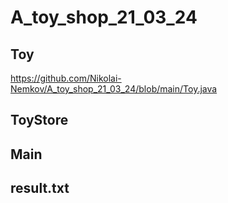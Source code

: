 # A_toy_shop_21_03_24

## Toy

https://github.com/Nikolai-Nemkov/A_toy_shop_21_03_24/blob/main/Toy.java

## ToyStore

 

## Main


## result.txt
